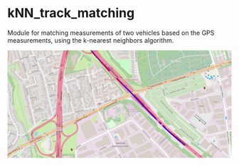 # kNN_track_matching
Module for matching measurements of two vehicles based on the GPS measurements, using the k-nearest neighbors algorithm.


![Example output with matched trajectories](example.png)
